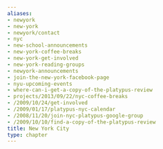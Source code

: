 ```yaml
---
aliases:
- newyork
- new-york
- newyork/contact
- nyc
- new-school-announcements
- new-york-coffee-breaks
- new-york-get-involved
- new-york-reading-groups
- newyork-announcements
- join-the-new-york-facebook-page
- nyu-upcoming-events
- where-can-i-get-a-copy-of-the-platypus-review
- projects/2013/09/22/nyc-coffee-breaks
- /2009/10/24/get-involved
- /2009/01/17/platypus-nyc-calendar
- /2008/11/20/join-nyc-platypus-google-group
- /2009/10/10/find-a-copy-of-the-platypus-review
title: New York City
type: chapter
---
```


<!--

---
title: Where Can I Get a Copy of the Platypus Review?
date: 2013-02-09
---

Book Culture 536 W 112th St New York, NY 10025

Housing Works Bookstore Cafe 126 Crosby St New York, NY 10012

NYU Bobst Library 70 Washington Square South New York, NY 10012

NYU Kimmel Center 60 Washington Square South New York, NY 10012

St. Mark's Bookshop 31 3rd Ave New York, NY 10003


Bluestockings
Bookstore 172 Allen St New York, NY 10002 Brecht Forum 451 West St New
York, NY 10014 McNally Jackson Books 52 Prince St New York, NY 10012 NYU
Gallatin Building 1 Washington Place New York, NY 10003 NYU Tisch
Building 721 Broadway New York, NY 10003 ThinkCoffee 248 Mercer Street
New York, NY 10012


Bluestockings Bookstore 172 Allen St New York, NY 10002 Book Culture 536
W 112th St New York, NY 10025 Brecht Forum 451 West St New York, NY
10014



Housing Works Bookstore Cafe 126 Crosby St New York, NY 10012 McNally
Jackson Books 52 Prince St New York, NY 10012 NYU Bobst Library 70
Washington Square South New York, NY 10012 NYU Gallatin Building 1
Washington Place New York, NY 10003 NYU Kimmel Center 60 Washington
Square South New York, NY 10012 NYU Tisch Building 721 Broadway New
York, NY 10003 St. Mark's Bookshop 31 3rd Ave New York, NY 10003
ThinkCoffee 248 Mercer Street New York, NY 10012


-->

